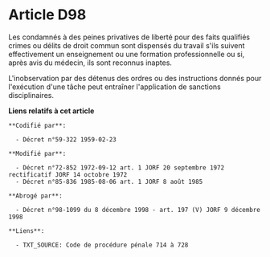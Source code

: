 # Article D98

Les condamnés à des peines privatives de liberté pour des faits qualifiés crimes ou délits de droit commun sont dispensés du
travail  s'ils suivent effectivement un enseignement ou une formation professionnelle ou si, après avis du médecin, ils sont
reconnus inaptes.

L'inobservation par des détenus des ordres ou des instructions donnés pour l'exécution d'une tâche peut entraîner
l'application de sanctions disciplinaires.

**Liens relatifs à cet article**

	**Codifié par**:

	  - Décret n°59-322 1959-02-23

	**Modifié par**:

	  - Décret n°72-852 1972-09-12 art. 1 JORF 20 septembre 1972 rectificatif JORF 14 octobre 1972
	  - Décret n°85-836 1985-08-06 art. 1 JORF 8 août 1985

	**Abrogé par**:

	  - Décret n°98-1099 du 8 décembre 1998 - art. 197 (V) JORF 9 décembre 1998

	**Liens**:

	  - TXT_SOURCE: Code de procédure pénale 714 à 728
